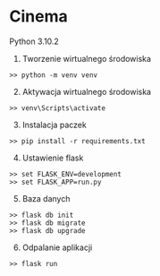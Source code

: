 # Cinema
Python 3.10.2


1. Tworzenie wirtualnego środowiska
```
>> python -m venv venv 
```
2. Aktywacja wirtualnego środowiska
```
>> venv\Scripts\activate
```
3. Instalacja paczek
```
>> pip install -r requirements.txt
```
4. Ustawienie flask
```
>> set FLASK_ENV=development
>> set FLASK_APP=run.py
```
5. Baza danych
```
>> flask db init
>> flask db migrate
>> flask db upgrade
```

6. Odpalanie aplikacji
```
>> flask run
```

